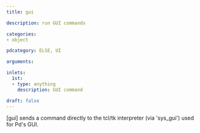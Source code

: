 ```yaml
---
title: gui

description: run GUI commands

categories:
- object

pdcategory: ELSE, UI

arguments:

inlets:
  1st:
  - type: anything
    description: GUI command

draft: false
---
```


[gui] sends a command directly to the tcl/tk interpreter (via 'sys_gui') used for Pd's GUI.
